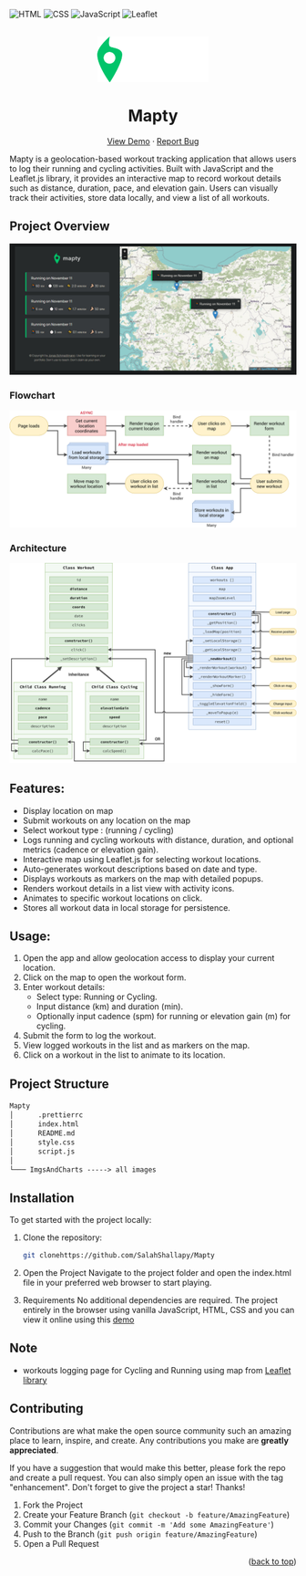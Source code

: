 <div id="top"></div>

![HTML](https://img.shields.io/badge/HTML5-E34F26?style=for-the-badge&logo=html5&logoColor=white)
![CSS](https://img.shields.io/badge/CSS3-1572B6?style=for-the-badge&logo=css3&logoColor=white)
![JavaScript](https://img.shields.io/badge/JavaScript-F7DF1E?style=for-the-badge&logo=javascript&logoColor=black)
![Leaflet](https://img.shields.io/badge/Leaflet-199900?style=for-the-badge&logo=Leaflet&logoColor=white)

<!-- PROJECT LOGO -->
<br />
<div align="center">
  <a href="https://mapty.netlify.app/">
    <img src="./ImgsAndCharts/logo.png" alt="Logo" height="80"  >
  </a>
  <h1 align="center">Mapty</h1>

  <p align="center">
    <a href="https://mapty.netlify.app/">View Demo</a>
    ·
    <a href="https://github.com/SalahShallapy/Mapty/issues">Report Bug</a>
  </p>
</div>

Mapty is a geolocation-based workout tracking application that allows users to log their running and cycling activities. Built with JavaScript and the Leaflet.js library, it provides an interactive map to record workout details such as distance, duration, pace, and elevation gain. Users can visually track their activities, store data locally, and view a list of all workouts.

<!-- ABOUT THE PROJECT -->

## Project Overview

![mapty preview](./ImgsAndCharts/overview.png)

### Flowchart

<img src='./ImgsAndCharts/Mapty-flowchart.png' alt='flowchart' >

### Architecture

<img src='./ImgsAndCharts/Mapty-architecture-final.png' alt='architecture' >

## Features:

- Display location on map
- Submit workouts on any location on the map
- Select workout type : (running / cycling)
- Logs running and cycling workouts with distance, duration, and optional metrics (cadence or elevation gain).
- Interactive map using Leaflet.js for selecting workout locations.
- Auto-generates workout descriptions based on date and type.
- Displays workouts as markers on the map with detailed popups.
- Renders workout details in a list view with activity icons.
- Animates to specific workout locations on click.
- Stores all workout data in local storage for persistence.

## Usage:

1.  Open the app and allow geolocation access to display your current location.
2.  Click on the map to open the workout form.
3.  Enter workout details:
    - Select type: Running or Cycling.
    - Input distance (km) and duration (min).
    - Optionally input cadence (spm) for running or elevation gain (m) for cycling.
4.  Submit the form to log the workout.
5.  View logged workouts in the list and as markers on the map.
6.  Click on a workout in the list to animate to its location.

## Project Structure

```
Mapty
│      .prettierrc
│      index.html
│      README.md
│      style.css
│      script.js
│
└─── ImgsAndCharts -----> all images
```

## Installation

To get started with the project locally:

1. Clone the repository:
   ```bash
   git clonehttps://github.com/SalahShallapy/Mapty
   ```
2. Open the Project
   Navigate to the project folder and open the index.html file in your preferred web browser to start playing.

3. Requirements
   No additional dependencies are required. The project entirely in the browser using vanilla JavaScript, HTML, CSS and you can view it online using this [demo](https://mapty.netlify.app/)

## Note

- workouts logging page for Cycling and Running using map from [Leaflet library](https://leafletjs.com/SlavaUkraini/index.html)

## Contributing

Contributions are what make the open source community such an amazing place to learn, inspire, and create. Any contributions you make are **greatly appreciated**.

If you have a suggestion that would make this better, please fork the repo and create a pull request. You can also simply open an issue with the tag "enhancement".
Don't forget to give the project a star! Thanks!

1. Fork the Project
2. Create your Feature Branch (`git checkout -b feature/AmazingFeature`)
3. Commit your Changes (`git commit -m 'Add some AmazingFeature'`)
4. Push to the Branch (`git push origin feature/AmazingFeature`)
5. Open a Pull Request

<p align="right">(<a href="#top">back to top</a>)</p>
